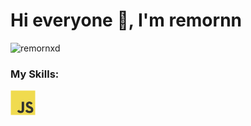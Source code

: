 # Hi everyone :wave:, I'm remornn

<img src="https://komarev.com/ghpvc/?username=remornxd&label=PROFILE%20VIEWS&color=0e1644" alt="remornxd" />

<h3 align="left">My Skills:</h3>
<p align="left"> <a href="https://developer.mozilla.org/en-US/docs/Web/JavaScript" target="_blank"> <img src="https://raw.githubusercontent.com/devicons/devicon/master/icons/javascript/javascript-original.svg" alt="javascript" width="40" height="40"/> </a> <a 
